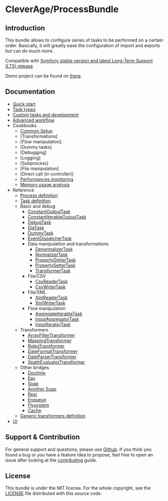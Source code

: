 CleverAge/ProcessBundle
=======================

## Introduction

This bundle allows to configure series of tasks to be performed on a certain order.
Basically, it will greatly ease the configuration of import and exports but can do much more.

Compatible with [Symfony stable version and latest Long-Term Support (LTS) release](https://symfony.com/releases).

Demo project can be found on [there](https://github.com/cleverage/process-bundle-ui-demo).

## Documentation

- [Quick start](doc/01-quick_start.md)
- [Task types](doc/02-task_types.md)
- [Custom tasks and development](doc/03-custom_tasks.md)
- [Advanced workflow](doc/04-advanced_workflow.md)
- Cookbooks
  - [Common Setup](doc/cookbooks/01-common_setup.md)
  - [Transformations]
  - [Flow manipulation]
  - [Dummy tasks]
  - [Debugging]
  - [Logging]
  - [Subprocess]
  - [File manipulation]
  - [Direct call (in controller)]
  - [Performances monitoring](doc/cookbooks/performances_monitoring.md)
  - [Memory usage analysis](doc/cookbooks/memory_usage_graph.md)
- Reference
  - [Process definition](doc/reference/01-process_definition.md)
  - [Task definition](doc/reference/02-task_definition.md)
  - Basic and debug
    - [ConstantOutputTask](doc/reference/tasks/constant_output_task.md)
    - [ConstantIterableOutputTask](doc/reference/tasks/constant_iterable_output_task.md)
    - [DebugTask](doc/reference/tasks/debug_task.md)
    - [DieTask](doc/reference/tasks/die_task.md)
    - [DummyTask](doc/reference/tasks/dummy_task.md)
    - [EventDispatcherTask](doc/reference/tasks/event_dispatcher_task.md)
    - Data manipulation and transformations
      - [DenormalizerTask](doc/reference/tasks/denormalizer_task.md)
      - [NormalizerTask](doc/reference/tasks/normalizer_task.md)
      - [PropertyGetterTask](doc/reference/tasks/property_getter_task.md)
      - [PropertySetterTask](doc/reference/tasks/property_setter_task.md)
      - [TransformerTask](doc/reference/tasks/transformer_task.md)
    - File/CSV
      - [CsvReaderTask](doc/reference/tasks/csv_reader_task.md)
      - [CsvWriterTask](doc/reference/tasks/csv_writer_task.md)
    - File/XML
      - [XmlReaderTask](doc/reference/tasks/xml_reader_task.md)
      - [XmlWriterTask](doc/reference/tasks/xml_writer_task.md)
    - Flow manipulation
      - [AggregateIterableTask](doc/reference/tasks/aggregate_iterable_task.md)
      - [InputAggregatorTask](doc/reference/tasks/input_aggregator_task.md)
      - [InputIteratorTask](doc/reference/tasks/input_iterator_task.md)
  - Transformers
      - [ArrayFilterTransformer](doc/reference/transformers/array_filter_transformer.md)
      - [MappingTransformer](doc/reference/transformers/mapping_transformer.md)
      - [RulesTransformer](doc/reference/transformers/rules_transformer.md)
      - [DateFormatTransformer](doc/reference/transformers/date_format.md)
      - [DateParserTransformer](doc/reference/transformers/date_parser.md)
      - [XpathEvaluatorTransformer](doc/reference/transformers/xpath_evaluator.md)
  - Other bridges
      - [Doctrine](https://github.com/cleverage/doctrine-process-bundle)
      - [Eav](https://github.com/cleverage/eav-process-bundle)
      - [Soap](https://github.com/cleverage/soap-process-bundle)
      - [Another Soap](https://github.com/cleverage/process-soap-bundle)
      - [Rest](https://github.com/cleverage/rest-process-bundle)
      - [Enqueue](https://github.com/cleverage/enqueue-process-bundle)
      - [Flysystem](https://github.com/cleverage/flysystem-process-bundle)
      - [Cache](https://github.com/cleverage/cache-process-bundle)
  - [Generic transformers definition](doc/reference/03-generic_transformers_definition.md)
- [UI](https://github.com/cleverage/processuibundle)

## Support & Contribution

For general support and questions, please use [Github](https://github.com/cleverage/process-bundle/issues).
If you think you found a bug or you have a feature idea to propose, feel free to open an issue after looking at the [contributing](CONTRIBUTING.md) guide.

## License

This bundle is under the MIT license.
For the whole copyright, see the [LICENSE](LICENSE) file distributed with this source code.
